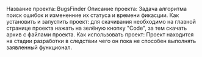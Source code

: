 Название проекта: BugsFinder
Описание проекта: Задача алгоритма поиск ошибок и измененние их статуса и времени фикасции. 
Как установить и запустить проект: для скачивания необходимо на главной странице проекта нажать на зелёную кнопку "Code", за тем скачать архив с файлами проекта.
Как использовать проект: Проект находится на стадии разработки в следствии чего он пока не способен выполнять заявленный функционал.
